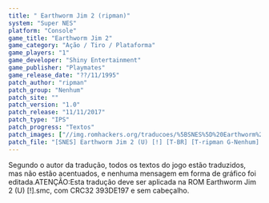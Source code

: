 ```yaml
---
title: " Earthworm Jim 2 (ripman)"
system: "Super NES"
platform: "Console"
game_title: "Earthworm Jim 2"
game_category: "Ação / Tiro / Plataforma"
game_players: "1"
game_developer: "Shiny Entertainment"
game_publisher: "Playmates"
game_release_date: "??/11/1995"
patch_author: "ripman"
patch_group: "Nenhum"
patch_site: ""
patch_version: "1.0"
patch_release: "11/11/2017"
patch_type: "IPS"
patch_progress: "Textos"
patch_images: ["//img.romhackers.org/traducoes/%5BSNES%5D%20Earthworm%20Jim%202%20-%20ripman%20-%201.png","//img.romhackers.org/traducoes/%5BSNES%5D%20Earthworm%20Jim%202%20-%20ripman%20-%202.png","//img.romhackers.org/traducoes/%5BSNES%5D%20Earthworm%20Jim%202%20-%20ripman%20-%203.png"]
patch_file: "[SNES] Earthworm Jim 2 (U) [!] [T-BR] [T-ripman G-Nenhum] [V-1.0 A-2017].7z"
---
```

Segundo o autor da tradução, todos os textos do jogo estão traduzidos, mas não estão acentuados, e nenhuma mensagem em forma de gráfico foi editada.ATENÇÃO:Esta tradução deve ser aplicada na ROM Earthworm Jim 2 (U) [!].smc, com CRC32 393DE197 e sem cabeçalho.